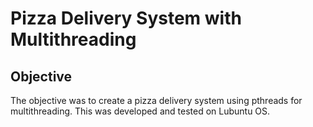 # Pizza Delivery System with Multithreading

## Objective
The objective was to create a pizza delivery system using pthreads for multithreading. This was developed and tested on Lubuntu OS.

